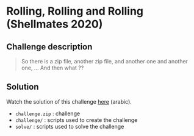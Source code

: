 # Rolling, Rolling and Rolling (Shellmates 2020)
## Challenge description
> So there is a zip file, another zip file, and another one and another one, ... And then what ??

## Solution
Watch the solution of this challenge [here](https://youtube.com/watch?v=0Qxqme5qoug "Rolling, Rolling and Rolling Challenge Solution") (arabic).  
- `challenge.zip` : challenge
- `challenge/` : scripts used to create the challenge
- `solve/` : scripts used to solve the challenge

